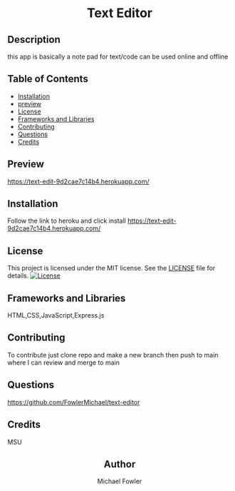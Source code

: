 
<center>  <h1>Text Editor</h1></center>
  

  ## Description
  this app is basically a note pad for text/code can be used online and offline


  ## Table of Contents
  * [Installation](#installation)
  * [preview](#preview)
  * [License](#license)
  * [Frameworks and Libraries](#frameworks-and-libraries)
  * [Contributing](#contributing)
  * [Questions](#questions)
  * [Credits](#credits)

  ## Preview
   https://text-edit-9d2cae7c14b4.herokuapp.com/


  ## Installation
   Follow the link to heroku and click install https://text-edit-9d2cae7c14b4.herokuapp.com/

   ## License

This project is licensed under the MIT license. See the [LICENSE](LICENSE) file for details.
   [![License](https://img.shields.io/badge/License-MIT-blue.svg)](LICENSE)


  ## Frameworks and Libraries
   HTML,CSS,JavaScript,Express.js

  ## Contributing
  To contribute just clone repo and make a new branch then push to main where I can review and merge to main 


  ## Questions
  https://github.com/FowlerMichael/text-editor
  

  ## Credits
   MSU


  <center><h2>Author</h2></center>
   <center>Michael Fowler</center>

